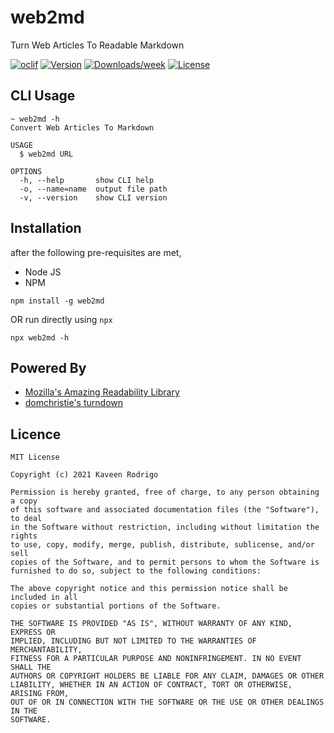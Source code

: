 web2md
======

Turn Web Articles To Readable Markdown

[![oclif](https://img.shields.io/badge/cli-oclif-brightgreen.svg)](https://oclif.io)
[![Version](https://img.shields.io/npm/v/web2md.svg)](https://npmjs.org/package/web2md)
[![Downloads/week](https://img.shields.io/npm/dw/web2md.svg)](https://npmjs.org/package/web2md)
[![License](https://img.shields.io/npm/l/web2md.svg)](https://github.com/kaveenr/web2md/blob/master/package.json)

## CLI Usage
```
~ web2md -h 
Convert Web Articles To Markdown

USAGE
  $ web2md URL

OPTIONS
  -h, --help       show CLI help
  -o, --name=name  output file path
  -v, --version    show CLI version

```

## Installation

after the following pre-requisites are met, 
- Node JS
- NPM

```
npm install -g web2md
```
OR run directly using `npx`
```
npx web2md -h
```

## Powered By
- [Mozilla's Amazing Readability Library](https://github.com/mozilla/readability)
- [domchristie's turndown](https://github.com/domchristie/turndown)
## Licence

```
MIT License

Copyright (c) 2021 Kaveen Rodrigo

Permission is hereby granted, free of charge, to any person obtaining a copy
of this software and associated documentation files (the "Software"), to deal
in the Software without restriction, including without limitation the rights
to use, copy, modify, merge, publish, distribute, sublicense, and/or sell
copies of the Software, and to permit persons to whom the Software is
furnished to do so, subject to the following conditions:

The above copyright notice and this permission notice shall be included in all
copies or substantial portions of the Software.

THE SOFTWARE IS PROVIDED "AS IS", WITHOUT WARRANTY OF ANY KIND, EXPRESS OR
IMPLIED, INCLUDING BUT NOT LIMITED TO THE WARRANTIES OF MERCHANTABILITY,
FITNESS FOR A PARTICULAR PURPOSE AND NONINFRINGEMENT. IN NO EVENT SHALL THE
AUTHORS OR COPYRIGHT HOLDERS BE LIABLE FOR ANY CLAIM, DAMAGES OR OTHER
LIABILITY, WHETHER IN AN ACTION OF CONTRACT, TORT OR OTHERWISE, ARISING FROM,
OUT OF OR IN CONNECTION WITH THE SOFTWARE OR THE USE OR OTHER DEALINGS IN THE
SOFTWARE.
```
